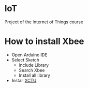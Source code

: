 # IoT
Project of the Internet of Things course

# How to install Xbee
- Open Arduino IDE
- Select Sketch
     - include Library
     - Search Xbee
     - Install all library
- Install [XCTU](https://www.digi.com/resources/documentation/Digidocs/90002126/tasks/t_download_and_install_xctu_linux.htm?TocPath=Get%20started%7CSet%20up%20%20the%20devices%7CDownload%20and%20install%20XCTU%7C_____2)
